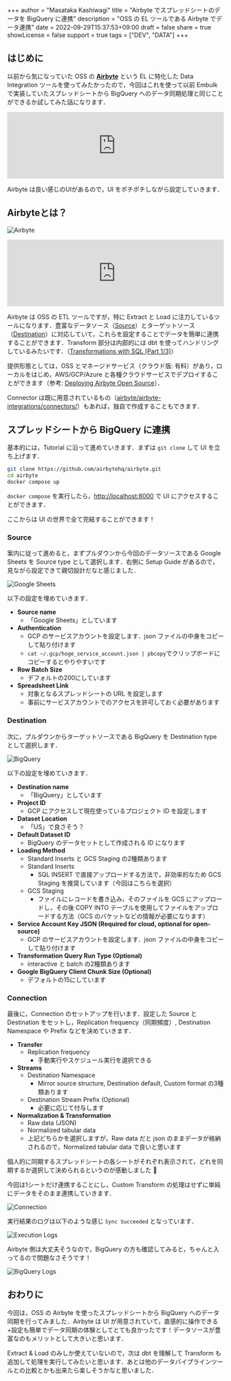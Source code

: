+++
author = "Masataka Kashiwagi"
title = "Airbyte でスプレッドシートのデータを BigQuery に連携"
description = "OSS の EL ツールである Airbyte でデータ連携"
date = 2022-09-29T15:37:53+09:00
draft = false
share = true
showLicense = false
support = true
tags = ["DEV", "DATA"]
+++

## はじめに

以前から気になっていた OSS の <span class="marker_yellow">**[Airbyte](https://airbyte.com/)**</span> という EL に特化した Data Integration ツールを使ってみたかったので，今回はこれを使って以前 Embulk で実装していたスプレッドシートから BigQuery へのデータ同期処理と同じことができるか試してみた話になります．

<iframe class="hatenablogcard" style="width:100%;height:155px;max-width:680px;" title="スプレッドシートからBigQueryへDigdagを使ったデータ連携" src="https://hatenablog-parts.com/embed?url=https://masatakashiwagi.github.io/portfolio/post/integrate-spreadsheets-to-bigquery-with-digdag/" width="300" height="150" frameborder="0" scrolling="no"></iframe>

Airbyte は良い感じのUIがあるので，UI をポチポチしながら設定していきます．

## Airbyteとは？

![Airbyte](../../img/airbyte-img1.png "Airbyte")

<iframe class="hatenablogcard" style="width:100%;height:155px;max-width:680px;" title="airbytehq/airbyte" src="https://hatenablog-parts.com/embed?url=https://github.com/airbytehq/airbyte" width="300" height="150" frameborder="0" scrolling="no"></iframe>

Airbyte は OSS の ETL ツールですが，特に Extract と Load に注力しているツールになります．豊富なデータソース（[Source](https://airbyte.gitbook.io/airbyte/integrations/sources)）とターゲットソース（[Destination](https://airbyte.gitbook.io/airbyte/integrations/destinations)）に対応していて，これらを設定することでデータを簡単に連携することができます．Transform 部分は内部的には dbt を使ってハンドリングしているみたいです．（[Transformations with SQL (Part 1/3)](https://airbyte.gitbook.io/airbyte/operator-guides/transformation-and-normalization/transformations-with-sql)）

提供形態としては，OSS とマネージドサービス（クラウド版: 有料）があり，ローカルをはじめ，AWS/GCP/Azure と各種クラウドサービスでデプロイすることができます（参考: [Deploying Airbyte Open Source](https://airbyte.gitbook.io/airbyte/deploying-airbyte)）．

Connector は既に用意されているもの（[airbyte/airbyte-integrations/connectors/](https://github.com/airbytehq/airbyte/tree/master/airbyte-integrations/connectors)）もあれば，独自で作成することもできます．

## スプレッドシートから BigQuery に連携

基本的には，Tutorial に沿って進めていきます．まずは `git clone` して UI を立ち上げます．

```bash
git clone https://github.com/airbytehq/airbyte.git
cd airbyte
docker compose up
```

`docker compose` を実行したら，[http://localhost:8000](http://localhost:8000) で UI にアクセスすることができます．

ここからは UI の世界で全て完結することができます！

### Source

案内に従って進めると，まずプルダウンから今回のデータソースである Google Sheets を Source type として選択します．右側に Setup Guide があるので，見ながら設定できて親切設計だなと感じました．

![Google Sheets](../../img/airbyte-img2.png "Google Sheets")

以下の設定を埋めていきます．

- **Source name**
  - 「Google Sheets」としています
- **Authentication**
  - GCP のサービスアカウントを設定します．json ファイルの中身をコピーして貼り付けます
  - `cat ~/.gcp/hoge_service_account.json | pbcopy`でクリップボードにコピーするとやりやすいです
- **Row Batch Size**
  - デフォルトの200にしています
- **Spreadsheet Link**
  - 対象となるスプレッドシートの URL を設定します
  - 事前にサービスアカウントでのアクセスを許可しておく必要があります

### Destination

次に，プルダウンからターゲットソースである BigQuery を Destination type として選択します．

![BigQuery](../../img/airbyte-img3.png "BigQuery")

以下の設定を埋めていきます．

- **Destination name**
  - 「BigQuery」としています
- **Project ID**
  - GCP にアクセスして現在使っているプロジェクト ID を設定します
- **Dataset Location**
  - 「US」で良さそう？
- **Default Dataset ID**
  - BigQuery のデータセットとして作成される ID になります
- **Loading Method**
  - Standard Inserts と GCS Staging の2種類あります
  - Standard Inserts
    - SQL INSERT で直接アップロードする方法で，非効率的なため GCS Staging を推奨しています（今回はこちらを選択）
  - GCS Staging
    - ファイルにレコードを書き込み，そのファイルを GCS にアップロードし，その後 COPY INTO テーブルを使用してファイルをアップロードする方法（GCS のバケットなどの情報が必要になります）
- **Service Account Key JSON (Required for cloud, optional for open-source)**
  - GCP のサービスアカウントを設定します．json ファイルの中身をコピーして貼り付けます
- **Transformation Query Run Type (Optional)**
  - interactive と batch の2種類あります
- **Google BigQuery Client Chunk Size (Optional)**
  - デフォルトの15にしています

### Connection

最後に，Connection のセットアップを行います．設定した Source と Destination をセットし，Replication frequency（同期頻度）, Destination Namespace や Prefix などを決めていきます．

- **Transfer**
  - Replication frequency
    - 手動実行やスケジュール実行を選択できる
- **Streams**
  - Destination Namespace
    -  Mirror source structure, Destination default, Custom format の3種類あります
  - Destination Stream Prefix (Optional)
    - 必要に応じて付与します
- **Normalization & Transformation**
  - Raw data (JSON)
  - Normalized tabular data
  - 上記どちらかを選択しますが，Raw data だと json のままデータが格納されるので，Normalized tabular data で良いと思います

個人的に同期するスプレッドシートの各シートがそれぞれ表示されて，どれを同期するか選択して決められるというのが感動しました 🎉

今回は1シートだけ連携することにし，Custom Transform の処理はせずに単純にデータをそのまま連携していきます．

![Connection](../../img/airbyte-img4.png "Connection")

実行結果のログは以下のような感じ `Sync Succeeded` となっています．

![Execution Logs](../../img/airbyte-img5.png "Execution Logs")

Airbyte 側は大丈夫そうなので，BigQuery の方も確認してみると，ちゃんと入ってるので問題なさそうです！

![BigQuery Logs](../../img/airbyte-img6.png "BigQuery Logs")

## おわりに

今回は，OSS の Airbyte を使ったスプレッドシートから BigQuery へのデータ同期を行ってみました．Airbyte は UI が用意されていて，直感的に操作できる+設定も簡単でデータ同期の体験としてとても良かったです！データソースが豊富なのもメリットとして大きいと思います．

Extract & Load のみしか使えていないので，次は dbt を理解して Transform も追加して処理を実行してみたいと思います．あとは他のデータパイプラインツールとの比較とかも出来たら楽しそうかなと思いました．
